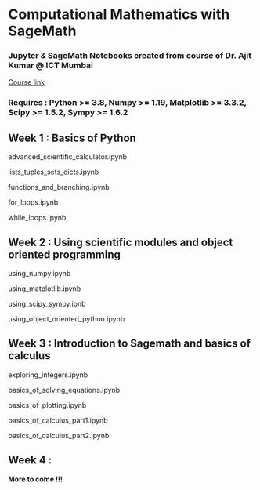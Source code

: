 # Computational Mathematics with SageMath

### Jupyter & SageMath Notebooks created from course of Dr. Ajit Kumar @ ICT Mumbai

[Course link](https://onlinecourses.nptel.ac.in/noc21_ma29/course)

### Requires : Python >= 3.8, Numpy >= 1.19, Matplotlib >= 3.3.2, Scipy >= 1.5.2, Sympy >= 1.6.2


## Week 1 : Basics of Python

advanced_scientific_calculator.ipynb

lists_tuples_sets_dicts.ipynb

functions_and_branching.ipynb

for_loops.ipynb

while_loops.ipynb

## Week 2 : Using scientific modules and object oriented programming

using_numpy.ipynb

using_matplotlib.ipynb

using_scipy_sympy.ipnb

using_object_oriented_python.ipynb


## Week 3 : Introduction to Sagemath and basics of calculus

exploring_integers.ipynb

basics_of_solving_equations.ipynb

basics_of_plotting.ipynb

basics_of_calculus_part1.ipynb

basics_of_calculus_part2.ipynb


## Week 4 :


**More to come !!!**
